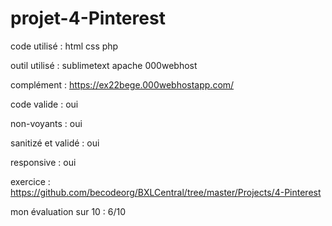 # projet-4-Pinterest

code utilisé : html css php

outil utilisé : sublimetext apache 000webhost

complément : https://ex22bege.000webhostapp.com/

code valide : oui

non-voyants : oui

sanitizé et validé : oui

responsive : oui

exercice : https://github.com/becodeorg/BXLCentral/tree/master/Projects/4-Pinterest

mon évaluation sur 10 : 6/10

